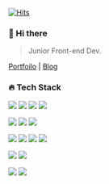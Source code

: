 [![Hits](https://hits.seeyoufarm.com/api/count/incr/badge.svg?url=https%3A%2F%2Fgithub.com%2Fhwangyena%2Fhit-counter&count_bg=%23C4C4C4&title_bg=%2352B9F9&icon=aiqfome.svg&icon_color=%23FFFFFF&title=hits&edge_flat=false)](https://hits.seeyoufarm.com)

### 👋 Hi there 
> Junior Front-end Dev.

[Portfoilo](https://yesme.notion.site/YES-ME-a1dc69f916e1467f947545ad700cb728) |  [Blog](https://velog.io/@hwangyena)

### 🔥 Tech Stack
<img
  src="https://img.shields.io/badge/HTML5-E34F26?style=flat-square&logo=HTML5&logoColor=white"
/>
<img
  src="https://img.shields.io/badge/CSS3-1572B6?style=flat-square&logo=CSS3&logoColor=white"
/>
<img
  src="https://img.shields.io/badge/JavaScript-F7DF1E?style=flat-square&logo=JavaScript&logoColor=black"
/>
<img
  src="https://img.shields.io/badge/TypeScript-3178C6?style=flat-square&logo=TypeScript&logoColor=white"
/>

<img
  src="https://img.shields.io/badge/React-61DAFB?style=flat-square&logo=React&logoColor=white"
/>
<img
  src="https://img.shields.io/badge/Next.js-black?style=flat-square&logo=Next.js&logoColor=white"
/>
<img
  src="https://img.shields.io/badge/Gatsby-663399?style=flat-square&logo=Gatsby&logoColor=white"
/>

<img
  src="https://img.shields.io/badge/Sass-CC6699?style=flat-square&logo=Sass&logoColor=white"
/>
<img
  src="https://img.shields.io/badge/Styled%20Components-DB7093?style=flat-square&logo=Styled%20Components&logoColor=white"
/>
<img
  src="https://img.shields.io/badge/CSS%20Modules-black?style=flat-square&logo=CSS%20Modules&logoColor=white"
/>
<img
  src="https://img.shields.io/badge/Tailwind%20CSS-06B6D4?style=flat-square&logo=Tailwind%20CSS&logoColor=white"
/>

<img
  src="https://img.shields.io/badge/Jest-C21325?style=flat-square&logo=Jest&logoColor=white"
/>
<img
  src="https://img.shields.io/badge/Storybook-FF4785?style=flat-square&logo=Storybook&logoColor=white"
/>

<img
  src="https://img.shields.io/badge/Three.js-black?style=flat-square&logo=Three.js&logoColor=white"
/>
<img
  src="https://img.shields.io/badge/GreenSock-88CE02?style=flat-square&logo=GreenSock&logoColor=white"
/>

